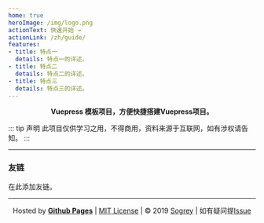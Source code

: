 ```yaml
---
home: true
heroImage: /img/logo.png
actionText: 快速开始 →
actionLink: /zh/guide/
features:
- title: 特点一
  details: 特点一的详述。
- title: 特点二
  details: 特点二的详述。
- title: 特点三
  details: 特点三的详述。
---
```


<p align="center">
<b>Vuepress 模板项目，方便快捷搭建Vuepress项目。</b>
</p>

::: tip 声明
此项目仅供学习之用，不得商用，资料来源于互联网，如有涉权请告知。
:::

---
### 友链

在此添加友链。

---
<!-- 自定义footer -->
<p align="center">
Hosted by <a href="https://pages.github.com" target="_blank" style="font-weight:bold">Github Pages</a> | <a href="https://sogrey.github.io/about/mit.html" target="_blank">MIT License</a> | © 2019 <a href="https://sogrey.github.io" target="_blank">Sogrey</a> | 如有疑问提<a href="https://github.com/Sogrey/WebGL-start/issues/new" target="_blank">Issue</a> 
</p>
<br><br>
